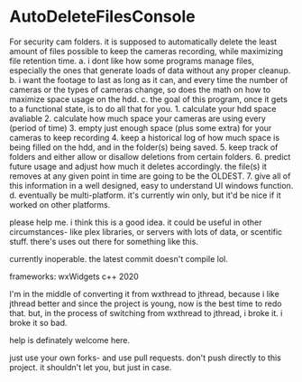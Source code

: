 # AutoDeleteFilesConsole
For security cam folders. it is supposed to automatically delete the least amount of files possible to keep the cameras recording, while maximizing file retention time. 
    a. i dont like how some programs manage files, especially the ones that generate loads of data without any proper cleanup. 
    b. i want the footage to last as long as it can, and every time the number of cameras or the types of cameras change, so does the math on how to maximize space usage on the hdd. 
    c. the goal of this program, once it gets to a functional state, is to do all that for you. 
        1. calculate your hdd space avaliable
	2. calculate how much space your cameras are using every (period of time) 
	3. empty just enough space (plus some extra) for your cameras to keep recording
	4. keep a historical log of how much space is being filled on the hdd, and in the folder(s) being saved. 
	5. keep track of folders and either allow or disallow deletions from certain folders. 
	6. predict future usage and adjust how much it deletes accordingly. the file(s) it removes at any given point in time are going to be the OLDEST. 
	7. give all of this information in a well designed, easy to understand UI windows function. 
    d. eventually be multi-platform. it's currently win only, but it'd be nice if it worked on other platforms. 

please help me. i think this is a good idea. it could be useful in other circumstances- like plex libraries, or servers with lots of data, or scentific stuff. there's uses out there for something like this. 


currently inoperable. the latest commit doesn't compile lol. 

frameworks: 
  wxWidgets
  c++ 2020

I'm in the middle of converting it from wxthread to jthread, because i like jthread better and since the project is young, now is the best time to redo that. but, in the process of switching from wxthread to jthread, i broke it. i broke it so bad. 



help is definately welcome here. 

just use your own forks- and use pull requests. don't push directly to this project. it shouldn't let you, but just in case. 



